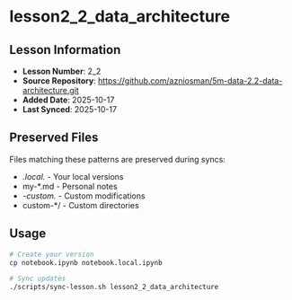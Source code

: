 # lesson2_2_data_architecture

## Lesson Information
- **Lesson Number**: 2_2
- **Source Repository**: https://github.com/azniosman/5m-data-2.2-data-architecture.git
- **Added Date**: 2025-10-17
- **Last Synced**: 2025-10-17

## Preserved Files
Files matching these patterns are preserved during syncs:
- *.local.* - Your local versions
- my-*.md - Personal notes
- *-custom.* - Custom modifications
- custom-*/ - Custom directories

## Usage
```bash
# Create your version
cp notebook.ipynb notebook.local.ipynb

# Sync updates
./scripts/sync-lesson.sh lesson2_2_data_architecture
```
